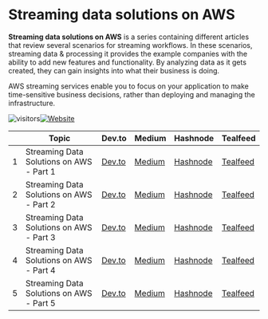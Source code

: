 # Streaming data solutions on AWS

**Streaming data solutions on AWS** is a series containing different articles that review several scenarios for streaming workflows. In these scenarios, streaming data & processing it provides the example companies with the ability to add new features and functionality. By analyzing data as it gets created, they can gain insights into what their business is doing.

AWS streaming services enable you to focus on your application to make time-sensitive business decisions, rather than deploying and managing the infrastructure.

![visitors](https://visitor-badge.glitch.me/badge?page_id=AditModi/Streaming-data-solutions-on-AWS)[![Website](https://img.shields.io/website?label=Dev.to&up_message=@aditmodi&url=https%3A%2F%2Fdev.to/aditmodi)](https://dev.to/aditmodi) 


|               | Topic        | Dev.to       | Medium       | Hashnode     | Tealfeed     |
| ------------  | ------------ | ------------ | ------------ | ------------ | ------------ |
|  1 | Streaming Data Solutions on AWS - Part 1 |[ Dev.to ]() |[ Medium ]() |[ Hashnode ]() |[ Tealfeed ]() |
|  2 | Streaming Data Solutions on AWS - Part 2 |[ Dev.to ]() |[ Medium ]() |[ Hashnode ]() |[ Tealfeed ]() |
|  3 | Streaming Data Solutions on AWS - Part 3 |[ Dev.to ]() |[ Medium ]() |[ Hashnode ]() |[ Tealfeed ]() |
|  4 | Streaming Data Solutions on AWS - Part 4 |[ Dev.to ]() |[ Medium ]() |[ Hashnode ]() |[ Tealfeed ]() |
|  5 | Streaming Data Solutions on AWS - Part 5 |[ Dev.to ]() |[ Medium ]() |[ Hashnode ]() |[ Tealfeed ]() |


